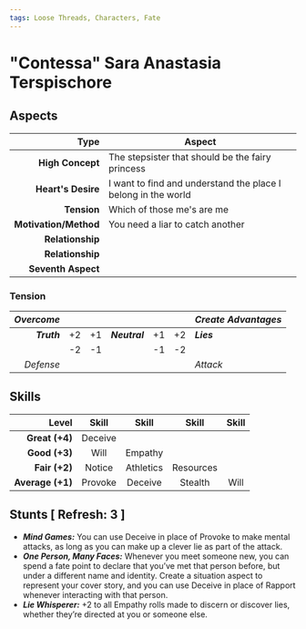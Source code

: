 ```yaml
---
tags: Loose Threads, Characters, Fate
---
```


# "Contessa" Sara Anastasia Terspischore

## Aspects

|              **Type** | **Aspect**                                                    |
|----------------------:|---------------------------------------------------------------|
|      **High Concept** | The stepsister that should be the fairy princess              |
|    **Heart's Desire** | I want to find and understand the place I belong in the world |
|           **Tension** | Which of those me's are me                                    |
| **Motivation/Method** | You need a liar to catch another                              |
|      **Relationship** |                                                               |
|     **Relationship** |                                                               |
|    **Seventh Aspect** |                                                               |

### Tension

|  _Overcome_ |    |    |               |    |    | _Create Advantages_ |
|------------:|:--:|:--:|:-------------:|:--:|:--:|:--------------------|
| ***Truth*** | +2 | +1 | ***Neutral*** | +1 | +2 | ***Lies***          |
|             | -2 | -1 |               | -1 | -2 |                     |
|   _Defense_ |    |    |               |    |    | _Attack_            |

## Skills

|        **Level** | **Skill** | **Skill** | **Skill** | **Skill** |
|-----------------:|:---------:|:---------:|:---------:|:---------:|
|   **Great (+4)** | Deceive   |           |           |           |
|    **Good (+3)** | Will      | Empathy   |           |           |
|    **Fair (+2)** | Notice    | Athletics | Resources |           |
| **Average (+1)** | Provoke   | Deceive   | Stealth   | Will      |

## Stunts [ Refresh: 3 ]

+ ___Mind Games:___ You can use Deceive in place of Provoke to make mental attacks, as long as you can make up a clever lie as part of the attack.
+ ___One Person, Many Faces:___ Whenever you meet someone new, you can spend a fate point to declare that you’ve met that person before, but under a different name and identity. Create a situation aspect to represent your cover story, and you can use Deceive in place of Rapport whenever interacting with that person.
+ ___Lie Whisperer:___ +2 to all Empathy rolls made to discern or discover lies, whether they’re directed at you or someone else.


